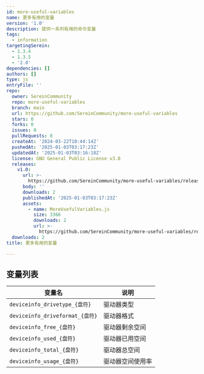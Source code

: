```yaml
---
id: more-useful-variables
name: 更多有用的变量
version: '1.0'
description: 提供一系列有用的命令变量
tags:
  - information
targetingSerein:
  - 1.3.4
  - 1.3.5
  - '2.0'
dependencies: []
authors: []
type: js
entryFile: ''
repo:
  owner: SereinCommunity
  repo: more-useful-variables
  branch: main
  url: https://github.com/SereinCommunity/more-useful-variables
  stars: 0
  forks: 0
  issues: 0
  pullRequests: 0
  createAt: '2024-03-22T10:44:14Z'
  pushedAt: '2025-01-03T03:17:23Z'
  updatedAt: '2025-01-03T03:16:18Z'
  license: GNU General Public License v3.0
  releases:
    v1.0:
      url: >-
        https://github.com/SereinCommunity/more-useful-variables/releases/tag/v1.0
      body: ''
      downloads: 2
      publishedAt: '2025-01-03T03:17:23Z'
      assets:
        - name: MoreUsefulVariables.js
          size: 3366
          downloads: 2
          url: >-
            https://github.com/SereinCommunity/more-useful-variables/releases/download/v1.0/MoreUsefulVariables.js
  downloads: 2
title: 更多有用的变量

---
```




## 变量列表

| 变量名                          | 说明             |
| ------------------------------- | ---------------- |
| `deviceinfo_drivetype_{盘符}`   | 驱动器类型       |
| `deviceinfo_driveformat_{盘符}` | 驱动器格式       |
| `deviceinfo_free_{盘符}`        | 驱动器剩余空间   |
| `deviceinfo_used_{盘符}`        | 驱动器已用空间   |
| `deviceinfo_total_{盘符}`       | 驱动器总空间     |
| `deviceinfo_usage_{盘符}`       | 驱动器空间使用率 |
